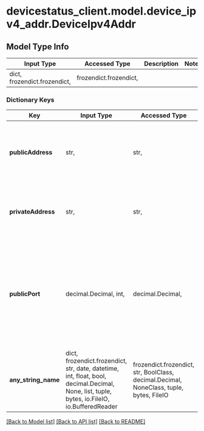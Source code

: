 # devicestatus_client.model.device_ipv4_addr.DeviceIpv4Addr

## Model Type Info
Input Type | Accessed Type | Description | Notes
------------ | ------------- | ------------- | -------------
dict, frozendict.frozendict,  | frozendict.frozendict,  |  | 

### Dictionary Keys
Key | Input Type | Accessed Type | Description | Notes
------------ | ------------- | ------------- | ------------- | -------------
**publicAddress** | str,  | str,  | Public IPv4 address of the device. Either of the device or the NAT the device is behind. | [optional] 
**privateAddress** | str,  | str,  | Private IPv4 address of the device, if it is behind a NAT. | [optional] 
**publicPort** | decimal.Decimal, int,  | decimal.Decimal,  | Public port used by the device. Port is necessary, as private address ranges overlap, and public port is used to extend the range for CGNAT. | [optional] 
**any_string_name** | dict, frozendict.frozendict, str, date, datetime, int, float, bool, decimal.Decimal, None, list, tuple, bytes, io.FileIO, io.BufferedReader | frozendict.frozendict, str, BoolClass, decimal.Decimal, NoneClass, tuple, bytes, FileIO | any string name can be used but the value must be the correct type | [optional]

[[Back to Model list]](../../README.md#documentation-for-models) [[Back to API list]](../../README.md#documentation-for-api-endpoints) [[Back to README]](../../README.md)

